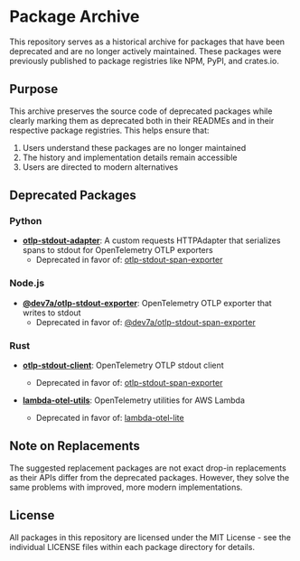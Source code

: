 # Package Archive

This repository serves as a historical archive for packages that have been deprecated and are no longer actively maintained. These packages were previously published to package registries like NPM, PyPI, and crates.io.

## Purpose

This archive preserves the source code of deprecated packages while clearly marking them as deprecated both in their READMEs and in their respective package registries. This helps ensure that:

1. Users understand these packages are no longer maintained
2. The history and implementation details remain accessible
3. Users are directed to modern alternatives

## Deprecated Packages

### Python

- **[otlp-stdout-adapter](packages/python/adapter)**: A custom requests HTTPAdapter that serializes spans to stdout for OpenTelemetry OTLP exporters
  - Deprecated in favor of: [otlp-stdout-span-exporter](https://pypi.org/project/otlp-stdout-span-exporter/)

### Node.js

- **[@dev7a/otlp-stdout-exporter](packages/node/exporter)**: OpenTelemetry OTLP exporter that writes to stdout
  - Deprecated in favor of: [@dev7a/otlp-stdout-span-exporter](https://www.npmjs.com/package/@dev7a/otlp-stdout-span-exporter)

### Rust

- **[otlp-stdout-client](packages/rust/otlp-stdout-client)**: OpenTelemetry OTLP stdout client
  - Deprecated in favor of: [otlp-stdout-span-exporter](https://crates.io/crates/otlp-stdout-span-exporter)

- **[lambda-otel-utils](packages/rust/lambda-otel-utils)**: OpenTelemetry utilities for AWS Lambda
  - Deprecated in favor of: [lambda-otel-lite](https://crates.io/crates/lambda-otel-lite)

## Note on Replacements

The suggested replacement packages are not exact drop-in replacements as their APIs differ from the deprecated packages. However, they solve the same problems with improved, more modern implementations.

## License

All packages in this repository are licensed under the MIT License - see the individual LICENSE files within each package directory for details. 